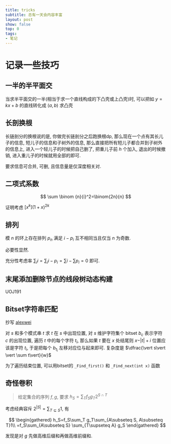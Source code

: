 ```yaml
---
title: tricks
subtitle: 总有一天会内容丰富
layout: post
show: false
top: 0
tags: 
- 笔记
---
```


# 记录一些技巧

## 一半的半平面交

当求半平面交的一半(相当于求一个直线构成的下凸壳或上凸壳)时, 可以把如 $y=kx+b$ 的直线转化成 $(a, b)$ 求凸壳

## 长剖换根

长链剖分的换根说的是, 你做完长链剖分之后跑换根dp, 那么现在一个点有其长儿子的信息, 短儿子的信息和子树外的信息, 那么直接把所有短儿子都合并到子树外的信息上, 进入一个轻儿子的时候把自己删了, 把重儿子前 $h$ 个加入, 退出的时候撤销, 进入重儿子的时候就用全部的即可.

要求信息可合并, 可删, 且信息量是仅深度相关对.

## 二项式系数

$$
\sum \binom {n}{i}^2=\binom{2n}{n}
$$

证明考虑 $[x^k] (1+x)^{2k}$

## 排列

模 $n$ 的环上存在排列 $p_n$ 满足 $i-p_i$ 互不相同当且仅当 $n$ 为奇数.

必要性显然.

充分性考虑率 $\sum_i i=\sum_i i-p_i=\sum i-\sum p_i=0$ 即可.

## 末尾添加删除节点的线段树动态构建

UOJ191

## Bitset字符串匹配

抄写 [alexwei](https://www.cnblogs.com/alex-wei/p/bitset_yyds.html)

对 $s$ 和多个模式串 $t$ 求 $t$ 在 $s$ 中出现位置, 对 $s$ 维护字符集个 bitset $b_c$ 表示字符 $c$ 的出现位置, 遍历 $t$ 中的每个字符 $t_i$, 那么如果 $t$ 要在 $x$ 处结尾则 $x-\vert t\vert+i$ 位置应该是字符 $t_i$, 于是把每个 $b_{t_i}$ 左移对应位与起来即可. 复杂度是 $\dfrac{\vert s\vert \vert \sum t\vert}{w}$

为了遍历结束位置, 可以用bitset的 `_Find_first()` 和 `_Find_next(int x)` 函数 

## 奇怪卷积

> 给定集合的序列 $f, g$, 要求 $h_S=\sum_T f_Sg_T2^{S\cap T}$

考虑经典容斥 $2^{\vert S\vert}=\sum_{T\subseteq S} 1$, 有

$$
\begin{gathered}
    h_S=f_S\sum_T g_T\sum_{A\subseteq S, A\subseteq T}1\\
    =f_S\sum_{A\subseteq S} \sum_{T\supseteq A} g_S
\end{gathered}
$$

发现是对 $g$ 先做高维后缀和再做高维前缀和.